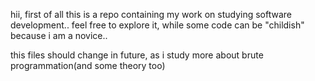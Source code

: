 hii, first of all this is a repo containing my work on studying software development.. 
feel free to explore it, while some code can be "childish" because i am a novice..

this files should change in future, as i study more about brute programmation(and some theory too)